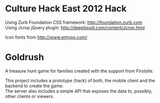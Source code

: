 # Culture Hack East 2012 Hack

Using Zurb Foundation CSS framework: http://foundation.zurb.com  
Using Jcrop jQuery plugin: http://deepliquid.com/content/Jcrop.html  
  
Icon fonts from http://www.entypo.com/  
  
# Goldrush
  
A treasure hunt game for families created with the support from Firstsite.
  
This project includes a prototype (hack) of both, the mobile client and the backend to create the game.  
The server also includes a simple API that exposes the data to, possibly, other clients or viewers.